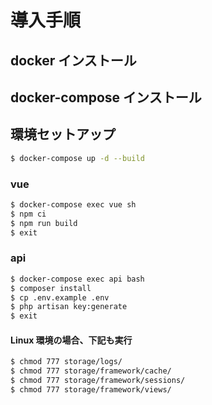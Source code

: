 # 導入手順

## docker インストール

## docker-compose インストール

## 環境セットアップ
```bash
$ docker-compose up -d --build
```

### vue
```bash
$ docker-compose exec vue sh
$ npm ci
$ npm run build
$ exit
```

### api
```bash
$ docker-compose exec api bash
$ composer install
$ cp .env.example .env
$ php artisan key:generate
$ exit
```

#### Linux 環境の場合、下記も実行
```bash
$ chmod 777 storage/logs/
$ chmod 777 storage/framework/cache/
$ chmod 777 storage/framework/sessions/
$ chmod 777 storage/framework/views/
```
